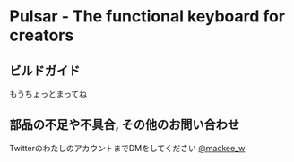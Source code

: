 # Pulsar - The functional keyboard for creators

## ビルドガイド

もうちょっとまってね

## 部品の不足や不具合, その他のお問い合わせ

TwitterのわたしのアカウントまでDMをしてください [@mackee\_w](https://github.com/mackee_w)
